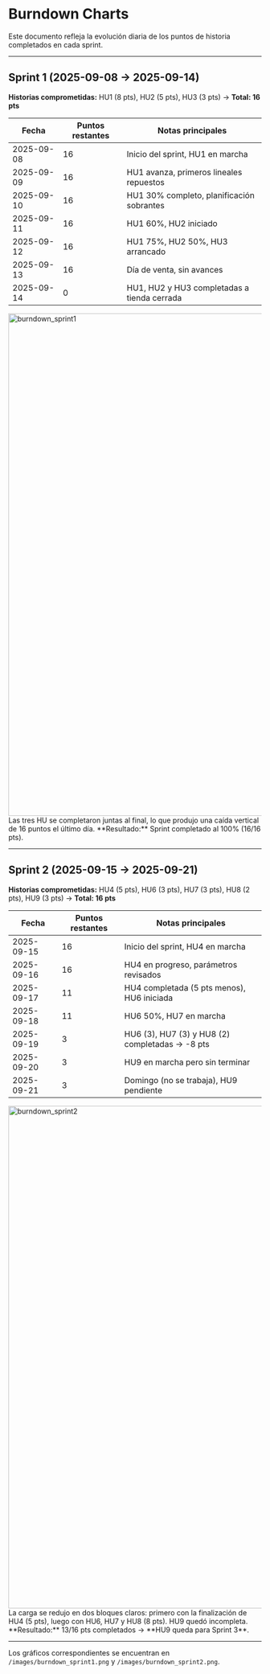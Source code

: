 # Burndown Charts

Este documento refleja la evolución diaria de los puntos de historia completados en cada sprint.  

---

## Sprint 1 (2025-09-08 → 2025-09-14)

**Historias comprometidas:** HU1 (8 pts), HU2 (5 pts), HU3 (3 pts) → **Total: 16 pts**

| Fecha       | Puntos restantes | Notas principales |
|-------------|------------------|-------------------|
| 2025-09-08  | 16               | Inicio del sprint, HU1 en marcha |
| 2025-09-09  | 16               | HU1 avanza, primeros lineales repuestos |
| 2025-09-10  | 16               | HU1 30% completo, planificación sobrantes |
| 2025-09-11  | 16               | HU1 60%, HU2 iniciado |
| 2025-09-12  | 16               | HU1 75%, HU2 50%, HU3 arrancado |
| 2025-09-13  | 16               | Día de venta, sin avances |
| 2025-09-14  | 0                | HU1, HU2 y HU3 completadas a tienda cerrada |


<img width="1600" height="1000" alt="burndown_sprint1" src="https://github.com/user-attachments/assets/8a50941c-94d6-421d-92ba-86616e0ad267" />
Las tres HU se completaron juntas al final, lo que produjo una caída vertical de 16 puntos el último día.
**Resultado:** Sprint completado al 100% (16/16 pts).  

---

## Sprint 2 (2025-09-15 → 2025-09-21)

**Historias comprometidas:** HU4 (5 pts), HU6 (3 pts), HU7 (3 pts), HU8 (2 pts), HU9 (3 pts) → **Total: 16 pts**

| Fecha       | Puntos restantes | Notas principales |
|-------------|------------------|-------------------|
| 2025-09-15  | 16               | Inicio del sprint, HU4 en marcha |
| 2025-09-16  | 16               | HU4 en progreso, parámetros revisados |
| 2025-09-17  | 11               | HU4 completada (5 pts menos), HU6 iniciada |
| 2025-09-18  | 11               | HU6 50%, HU7 en marcha |
| 2025-09-19  | 3                | HU6 (3), HU7 (3) y HU8 (2) completadas → -8 pts |
| 2025-09-20  | 3                | HU9 en marcha pero sin terminar |
| 2025-09-21  | 3                | Domingo (no se trabaja), HU9 pendiente |
  
<img width="1600" height="1000" alt="burndown_sprint2" src="https://github.com/user-attachments/assets/d673483b-051a-4988-821f-8737488d5dcb" />
La carga se redujo en dos bloques claros: primero con la finalización de HU4 (5 pts), luego con HU6, HU7 y HU8 (8 pts). HU9 quedó incompleta.
**Resultado:** 13/16 pts completados → **HU9 queda para Sprint 3**.

---
Los gráficos correspondientes se encuentran en `/images/burndown_sprint1.png` y `/images/burndown_sprint2.png`.  

